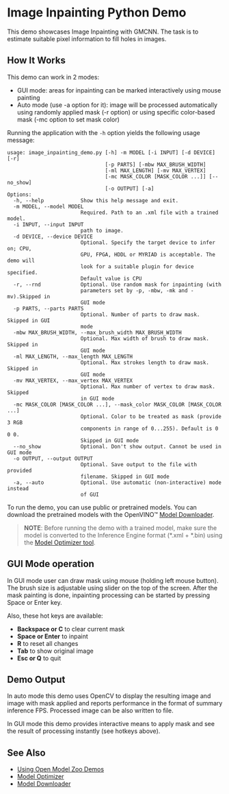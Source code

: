 # Image Inpainting Python Demo

This demo showcases Image Inpainting with GMCNN. The task is to estimate suitable pixel information
to fill holes in images.

## How It Works
This demo can work in 2 modes: 

* GUI mode: areas for inpainting can be marked interactively using mouse painting
* Auto mode (use -a option for it): image will be processed automatically using randomly applied mask (-r option) or using specific color-based mask (-mc option to set mask color)

Running the application with the `-h` option yields the following usage message:

```
usage: image_inpainting_demo.py [-h] -m MODEL [-i INPUT] [-d DEVICE] [-r]
                                [-p PARTS] [-mbw MAX_BRUSH_WIDTH]
                                [-ml MAX_LENGTH] [-mv MAX_VERTEX]
                                [-mc MASK_COLOR [MASK_COLOR ...]] [--no_show]
                                [-o OUTPUT] [-a]
Options:
  -h, --help            Show this help message and exit.
  -m MODEL, --model MODEL
                        Required. Path to an .xml file with a trained model.
  -i INPUT, --input INPUT
                        path to image.
  -d DEVICE, --device DEVICE
                        Optional. Specify the target device to infer on; CPU,
                        GPU, FPGA, HDDL or MYRIAD is acceptable. The demo will
                        look for a suitable plugin for device specified.
                        Default value is CPU
  -r, --rnd             Optional. Use random mask for inpainting (with
                        parameters set by -p, -mbw, -mk and -mv).Skipped in
                        GUI mode
  -p PARTS, --parts PARTS
                        Optional. Number of parts to draw mask. Skipped in GUI
                        mode
  -mbw MAX_BRUSH_WIDTH, --max_brush_width MAX_BRUSH_WIDTH
                        Optional. Max width of brush to draw mask. Skipped in
                        GUI mode
  -ml MAX_LENGTH, --max_length MAX_LENGTH
                        Optional. Max strokes length to draw mask. Skipped in
                        GUI mode
  -mv MAX_VERTEX, --max_vertex MAX_VERTEX
                        Optional. Max number of vertex to draw mask. Skipped
                        in GUI mode
  -mc MASK_COLOR [MASK_COLOR ...], --mask_color MASK_COLOR [MASK_COLOR ...]
                        Optional. Color to be treated as mask (provide 3 RGB
                        components in range of 0...255). Default is 0 0 0.
                        Skipped in GUI mode
  --no_show             Optional. Don't show output. Cannot be used in GUI mode
  -o OUTPUT, --output OUTPUT
                        Optional. Save output to the file with provided
                        filename. Skipped in GUI mode
  -a, --auto            Optional. Use automatic (non-interactive) mode instead
                        of GUI
```

To run the demo, you can use public or pretrained models. You can download the pretrained models with the OpenVINO&trade; [Model Downloader](../../../tools/downloader/README.md).

> **NOTE**: Before running the demo with a trained model, make sure the model is converted to the Inference Engine format (\*.xml + \*.bin) using the [Model Optimizer tool](https://docs.openvinotoolkit.org/latest/_docs_MO_DG_Deep_Learning_Model_Optimizer_DevGuide.html).

## GUI Mode operation
In GUI mode user can draw mask using mouse (holding left mouse button). The brush size is adjustable using slider on the top of the screen. After the mask painting is done, inpainting processing can be started by pressing Space or Enter key.

Also, these hot keys are available:

* **Backspace or C** to clear current mask
* **Space or Enter** to inpaint
* **R** to reset all changes
* **Tab** to show original image
* **Esc or Q** to quit

## Demo Output

In auto mode this demo uses OpenCV to display the resulting image and image with mask applied and reports performance in the format of summary inference FPS. Processed image can be also written to file.

In GUI mode this demo provides interactive means to apply mask and see the result of processing instantly (see hotkeys above).

## See Also

* [Using Open Model Zoo Demos](../../README.md)
* [Model Optimizer](https://docs.openvinotoolkit.org/latest/_docs_MO_DG_Deep_Learning_Model_Optimizer_DevGuide.html)
* [Model Downloader](../../../tools/downloader/README.md)
